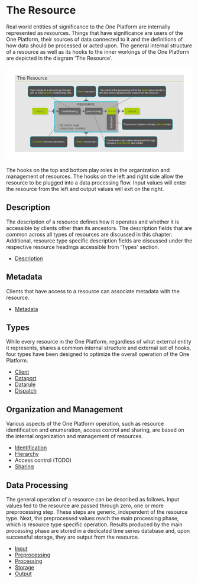The Resource
============

Real world entities of significance to the One Platform are internally
represented as resources. Things that have significance are users of the
One Platform, their sources of data connected to it and the definitions
of how data should be processed or acted upon. The general internal
structure of a resource as well as its hooks to the inner workings of
the One Platform are depicted in the diagram 'The Resource'.

![](resource.png)

The hooks on the top and bottom play roles in the organization and
management of resources. The hooks on the left and right side allow the
resource to be plugged into a data processing flow. Input values will
enter the resource from the left and output values will exit on the
right.

Description
-----------

The description of a resource defines how it operates and whether it is
accessible by clients other than its ancestors. The description fields
that are common across all types of resources are discussed in this
chapter. Additional, resource type specific description fields are
discussed under the respective resource headings accessible from 'Types'
section.

-   [Description](resource_description.md)

Metadata
--------

Clients that have access to a resource can associate metadata with the
resource.

-   [Metadata](resource_metadata.md)

Types
-----

While every resource in the One Platform, regardless of what external
entity it represents, shares a common internal structure and external
set of hooks, four types have been designed to optimize the overall
operation of the One Platform.

-   [Client](resource_type_client.md)
-   [Dataport](resource_type_dataport.md)
-   [Datarule](resource_type_datarule.md)
-   [Dispatch](resource_type_dispatch.md)

Organization and Management
---------------------------

Various aspects of the One Platform operation, such as resource
identification and enumeration, access control and sharing, are based on
the internal organization and management of resources.

-   [Identification](resource_identification.md)
-   [Hierarchy](resource_hierarchy.md)
-   Access control (TODO)
-   [Sharing](resource_sharing.md)

Data Processing
---------------

The general operation of a resource can be described as follows. Input
values fed to the resource are passed through zero, one or more
preprocessing step. These steps are generic, independent of the resource
type. Next, the preprocessed values reach the main processing phase,
which is resource type specific operation. Results produced by the main
processing phase are stored in a dedicated time series database and,
upon successful storage, they are output from the resource.

-   [Input](resource_input.md)
-   [Preprocessing](resource_preprocessing.md)
-   [Processing](resource_processing.md)
-   [Storage](resource_storage.md)
-   [Output](resource_output.md)


